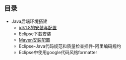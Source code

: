 ## 目录

- Java后端环境搭建
    - [jdk1.8的安装与配置](https://github.com/junjin-lee/MyBlog/blob/master/book/1.1jdk1.8%E7%9A%84%E5%AE%89%E8%A3%85%E4%B8%8E%E9%85%8D%E7%BD%AE.md)
    - Eclipse下载安装
    - [Maven安装配置](https://github.com/junjin-lee/MyBlog/blob/master/book/1.2Maven%E5%AE%89%E8%A3%85%E4%B8%8E%E9%85%8D%E7%BD%AE.md)
    - Eclipse-Java代码规范和质量检查插件-阿里编码规约
    - Eclipse中使用google代码风格formatter

